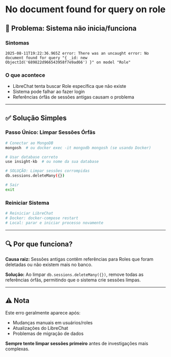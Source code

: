 # No document found for query on role

## 🚨 Problema: Sistema não inicia/funciona

### Sintomas
```
2025-08-11T19:22:36.965Z error: There was an uncaught error: No document found for query "{ _id: new ObjectId('689822d966543958f7e9ad66') }" on model "Role"
```

### O que acontece
- LibreChat tenta buscar Role específica que não existe
- Sistema pode falhar ao fazer login
- Referências órfãs de sessões antigas causam o problema

---

## ✅ Solução Simples

### Passo Único: Limpar Sessões Órfãs

```bash
# Conectar ao MongoDB
mongosh  # ou docker exec -it mongodb mongosh (se usando Docker)

# Usar database correto 
use insight-kb  # ou nome da sua database

# SOLUÇÃO: Limpar sessões corrompidas
db.sessions.deleteMany({})

# Sair
exit
```

### Reiniciar Sistema
```bash
# Reiniciar LibreChat
# Docker: docker-compose restart
# Local: parar e iniciar processo novamente
```

---

## 🔍 Por que funciona?

**Causa raiz:** Sessões antigas contêm referências para Roles que foram deletadas ou não existem mais no banco.

**Solução:** Ao limpar `db.sessions.deleteMany({})`, remove todas as referências órfãs, permitindo que o sistema crie sessões limpas.

---

## ⚠️ Nota
Este erro geralmente aparece após:
- Mudanças manuais em usuários/roles
- Atualizações do LibreChat  
- Problemas de migração de dados

**Sempre tente limpar sessões primeiro** antes de investigações mais complexas.